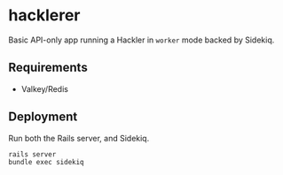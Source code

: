 # hacklerer

Basic API-only app running a Hackler in `worker` mode backed by Sidekiq.

## Requirements

- Valkey/Redis

## Deployment

Run both the Rails server, and Sidekiq.

```
rails server
bundle exec sidekiq
```
